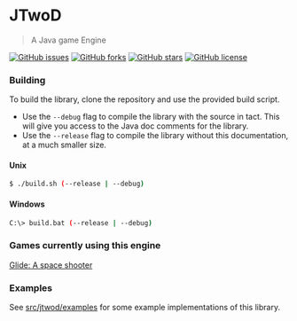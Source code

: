 # JTwoD
> A Java game Engine

[![GitHub issues](https://img.shields.io/github/issues/nathan-fiscaletti/jtwod.svg)](https://github.com/nathan-fiscaletti/jtwod/issues) [![GitHub forks](https://img.shields.io/github/forks/nathan-fiscaletti/jtwod.svg)](https://github.com/nathan-fiscaletti/jtwod/network) [![GitHub stars](https://img.shields.io/github/stars/nathan-fiscaletti/jtwod.svg)](https://github.com/nathan-fiscaletti/jtwod/stargazers) [![GitHub license](https://img.shields.io/github/license/nathan-fiscaletti/jtwod.svg)](https://github.com/nathan-fiscaletti/jtwod/blob/master/LICENSE)

### Building

To build the library, clone the repository and use the provided build script.

* Use the `--debug` flag to compile the library with the source in tact. This will give you access to the Java doc comments for the library.
* Use the `--release` flag to compile the library without this documentation, at a much smaller size.

#### Unix

```sh
$ ./build.sh (--release | --debug)
```

#### Windows

```sh
C:\> build.bat (--release | --debug)
```

### Games currently using this engine

[Glide: A space shooter](http://github.com/nathan-fiscaletti/glide)

### Examples

See [src/jtwod/examples](https://github.com/nathan-fiscaletti/jtwod/tree/master/src/jtwod/examples) for some example implementations of this library.
